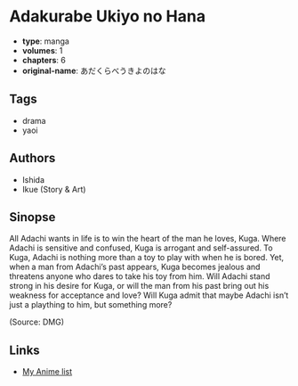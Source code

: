 # Adakurabe Ukiyo no Hana

-   **type**: manga
-   **volumes**: 1
-   **chapters**: 6
-   **original-name**: あだくらべうきよのはな

## Tags

-   drama
-   yaoi

## Authors

-   Ishida
-   Ikue (Story & Art)

## Sinopse

All Adachi wants in life is to win the heart of the man he loves, Kuga. Where Adachi is sensitive and confused, Kuga is arrogant and self-assured. To Kuga, Adachi is nothing more than a toy to play with when he is bored. Yet, when a man from Adachi’s past appears, Kuga becomes jealous and threatens anyone who dares to take his toy from him. Will Adachi stand strong in his desire for Kuga, or will the man from his past bring out his weakness for acceptance and love? Will Kuga admit that maybe Adachi isn’t just a plaything to him, but something more?

(Source: DMG)

## Links

-   [My Anime list](https://myanimelist.net/manga/45125/Adakurabe_Ukiyo_no_Hana)
